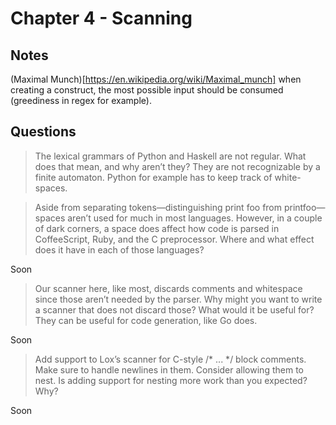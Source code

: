 # Chapter 4 - Scanning

## Notes

(Maximal Munch)[https://en.wikipedia.org/wiki/Maximal_munch] when creating a construct, the most possible input should be consumed (greediness in regex for example).

## Questions

> The lexical grammars of Python and Haskell are not regular. What does that mean, and why aren’t they?
They are not recognizable by a finite automaton. Python for example has to keep track of white-spaces.

> Aside from separating tokens—distinguishing print foo from printfoo—spaces aren’t used for much in most languages. However, in a couple of dark corners, a space does affect how code is parsed in CoffeeScript, Ruby, and the C preprocessor. Where and what effect does it have in each of those languages?

Soon

> Our scanner here, like most, discards comments and whitespace since those aren’t needed by the parser. Why might you want to write a scanner that does not discard those? What would it be useful for?
They can be useful for code generation, like Go does.

Soon

> Add support to Lox’s scanner for C-style /* ... */ block comments. Make sure to handle newlines in them. Consider allowing them to nest. Is adding support for nesting more work than you expected? Why?

Soon



